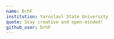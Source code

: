 ```yaml
---
name: DrhF
institution: Yaroslavl State University
quote: Stay creative and open-minded!
github_user: DrhF
---
```

